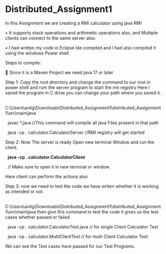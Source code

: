 # Distributed_Assignment1
In this Assignment we are creating a RMI calculator using java RMI

•	It supports stack operations and arithmetic operations also, and Multiple clients can connect to the same server also.

•	I had written my code in Eclipse Ide compiled and I had also compiled it using the windows Power shell.

Steps to compile:

	Since it is a Maven Project we need java 17 or later

Step 1: Copy the root directory and change the command to our root in power shell and rum the server program to start the rmi registry
Here I saved the program in C drive you can change your path where you saved it.

&nbsp;			C:\Users\anilg\Downloads\Distributed_Assignment1\distributed_Assignment1\src\main\java

&nbsp;       javac *.java    //This command will compile all java Files prseent in that path

&nbsp;				java -cp . calculator.CalculatorServer  //RMI registry will get started



Step 2: Now The server is ready Open new  terminal Window and run the client.

&nbsp;	**java -cp . calculator.CalculatorClient**

&nbsp; // Make sure to open it in new terminal or window. 

Here client can perform the actions also

Step 3: now we need to test the code we have writen whether it is working as intended or not.


&nbsp;	C:\Users\anilg\Downloads\Distributed_Assignment1\distributed_Assignment1\src\main\java
then give this command to test the code it gives us the test cases whether passed or failed

&nbsp;		java -cp . calculator.CalculatorTest.java // for single Client Calculator Test	

&nbsp;    java -cp . calculator.MultiClientTest  // for multi Client Calculator Test

We can see the Test cases have passed for our Test Programs.




